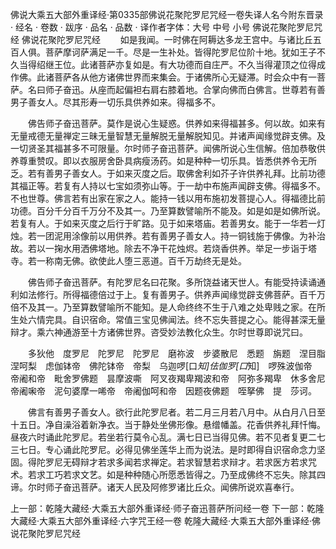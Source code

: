 佛说大乘五大部外重译经·第0335部佛说花聚陀罗尼咒经一卷失译人名今附东晋录
· 经名 · 卷数 · 跋序
· 品名 · 品数 · 译作者字体：大号 中号 小号
佛说花聚陀罗尼咒经
佛说花聚陀罗尼咒经
　　如是我闻。一时佛在阿耨达多龙王宫中。与诸比丘五百人俱。菩萨摩诃萨满足一千。尽是一生补处。皆得陀罗尼位阶十地。犹如王子不久当得绍继王位。此诸菩萨亦复如是。有大功德而自庄严。不久当得灌顶之位得成作佛。此诸菩萨各从他方诸佛世界而来集会。于诸佛所心无疑滞。时会众中有一菩萨。名曰师子奋迅。从座而起偏袒右肩右膝着地。合掌向佛而白佛言。世尊若有善男子善女人。尽其形寿一切乐具供养如来。得福多不。

　　佛告师子奋迅菩萨。莫作是说心生疑惑。供养如来得福甚多。何以故。如来有无量戒德无量禅定三昧无量智慧无量解脱无量解脱知见。并诸声闻缘觉辟支佛。及一切贤圣其福甚多不可限量。尔时师子奋迅菩萨。闻佛所说心生信解。倍加恭敬供养尊重赞叹。即以衣服房舍卧具病瘦汤药。如是种种一切乐具。皆悉供养令无所乏。若有善男子善女人。于如来灭度之后。取佛舍利如芥子许供养礼拜。比前功德其福正等。若复有人持以七宝如须弥山等。于一劫中布施声闻辟支佛。得福多不。不也世尊。佛言若有出家在家之人。能持一钱以用布施初发菩提心人。得福德比前功德。百分千分百千万分不及其一。乃至算数譬喻所不能及。如是如是如佛所说。若复有人。于如来灭度之后行于旷路。见于如来塔庙。若善男女。能于一华若一灯烛。若一团泥用涂像前以用供养。若有善男子善女人。持一铜钱施于佛像。为补治故。若以一掬水用洒佛塔地。除去不净干花烛烬。若烧香供养。举足一步诣于塔寺。若一称南无佛。欲使此人堕三恶道。百千万劫终无是处。

　　佛告师子奋迅菩萨。有陀罗尼名曰花聚。多所饶益诸天世人。有能受持读诵通利如法修行。所得福德倍过于上。复有善男子。供养声闻缘觉辟支佛菩萨。百千万倍不及其一。乃至算数譬喻所不能知。是人命终终不生于八难之处卑贱之家。在所生处六情完具。自识宿命。常值三宝见佛闻法。终不忘失菩提之心。能得甚深无量辩才。乘六神通游至十方诸佛世界。咨受妙法教化众生。尔时世尊即说咒曰。

　　多狄他　度罗尼　陀罗尼　陀罗尼　磨祢波　步婆散尼　悉题　旃题　涅目脂　涅呵梨　虑伽钵帝　佛陀钵帝　帝梨　乌迦啰[口*知]佉伽罗[口*知]　啰殊波伽帝　帝阇和帝　毗舍罗佛题　昙摩波嘶　阿叉夜羯卑羯波和帝　阿弥多羯卑　休多舍尼　帝阇啝帝　泥句婆摩一唏帝　帝阇伽呵和帝　因题夜佛题　咥拏佛　提　莎诃。

　　佛言有善男子善女人。欲行此陀罗尼者。若二月三月若八月中。从白月八日至十五日。净自澡浴着新净衣。当于静处坐佛形像。悬缯幡盖。花香供养礼拜忏悔。昼夜六时诵此陀罗尼。若坐若行莫令心乱。满七日已当得见佛。若不见者复更二七三七日。专心诵此陀罗尼。必得见佛坐莲华上而为说法。是时即得自识宿命念力坚固。得陀罗尼无碍辩才若求多闻若求禅定。若求智慧若求辩才。若求医方若求咒术。若求工巧若求文艺。如是种种随心所愿悉皆得之。乃至成佛终不忘失。除其四谛。尔时师子奋迅菩萨。诸天人民及阿修罗诸比丘众。闻佛所说欢喜奉行。

上一部：乾隆大藏经·大乘五大部外重译经·师子奋迅菩萨所问经一卷
下一部：乾隆大藏经·大乘五大部外重译经·六字咒王经一卷
乾隆大藏经·大乘五大部外重译经·佛说花聚陀罗尼咒经
